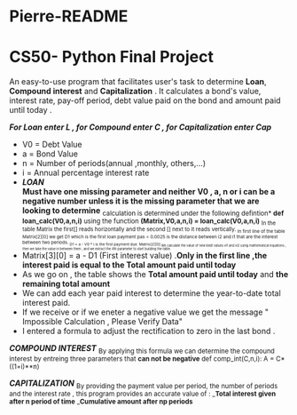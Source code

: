 # Pierre-README
# CS50- Python Final Project
An easy-to-use program that facilitates user's task to determine **Loan**, **Compound interest** and **Capitalization**  .
It calculates a bond's value, interest rate, pay-off period, debt value paid on the bond and amount paid until today . 

***For Loan enter L , for Compound enter C , for Capitalization enter Cap***  
* V0 = Debt Value
* a  = Bond Value
* n  = Number of periods(annual ,monthly, others,...)
* i  = Annual percentage interest rate
* 
  ***LOAN***  
**Must have one missing parameter and neither V0 , a, n or i can be a negative number unless it is the missing parameter that we are looking to determine**
<sub> calculation is determined under the following defintion* **def loan_calc(V0,a,n,i)** using the function  **(Matrix,V0,a,n,i) = loan_calc(V0,a,n,i)**
<sub> In the table Matrix the first[] reads horizontally and the second [] next to it reads vertically.
 <sub> In first line of the table Matrix[2][0] we get D1 which is the first loan payment
 pas = 0.0025 is the distance between i2 and i1 that are the interest between two periods.
 <sub> D1 = a - V0 * i is the first payment due.  Matrix[2][0]
 <sub> We calculate the value of new bedt values vi1 and vi2 using mathematical equations , then we take the value in between them , and  we extract the 4th parameter to start building the table. 
 * Matrix[3][0] = a - D1 (First interest value) .**Only in the first line ,the interest paid is equal to the Total amount paid until today**
 * As we go on , the table shows the **Total amount paid until today** and **the remaining total amount**
 * We can add each year paid interest to determine the year-to-date total interest paid.
 * If we receive or if we eneter a negative value we get the message " Impossible Calculation , Please Verify Data"
 *  I entered a formula to adjust the rectification to zero in the last bond .

   ***COMPOUND INTEREST***
   <sub> By applying this formula we can determine the compound interest by entreing three parameters that **can not be negative** 
   def comp_int(C,n,i):
    A = C*((1+i)**n) 

  ***CAPITALIZATION***
  <sub> By providing the payment value per period, the number of periods and the interest rate , this program provides an accurate value of :
  _**Total interest given after n period of time**
  _**Cumulative amount after np periods**
  
    
   
 

 

